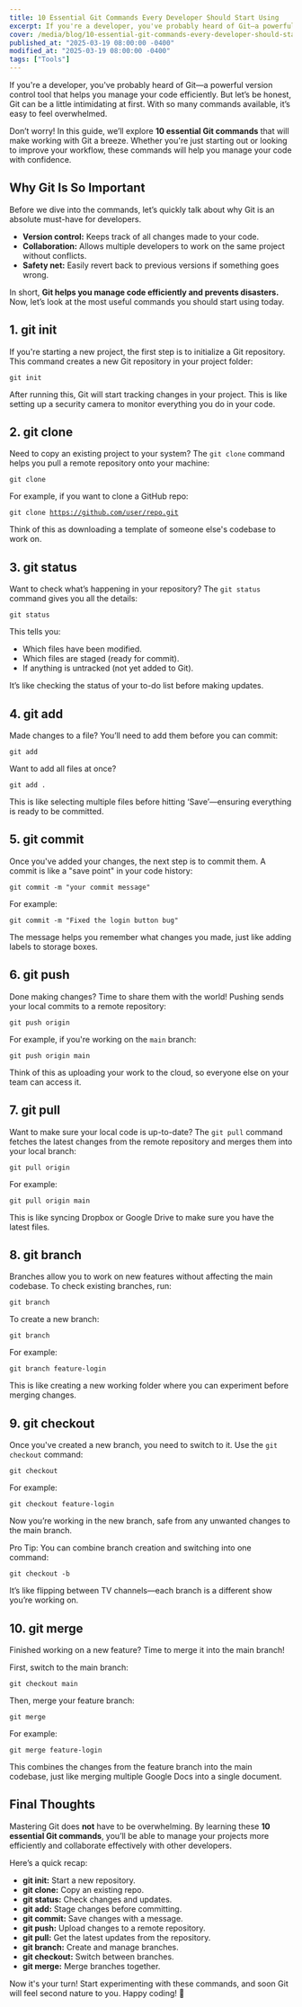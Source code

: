 ```yaml
---
title: 10 Essential Git Commands Every Developer Should Start Using
excerpt: If you're a developer, you've probably heard of Git—a powerful version control tool that helps you manage your code efficiently.
cover: /media/blog/10-essential-git-commands-every-developer-should-start-using/cover.webp
published_at: "2025-03-19 08:00:00 -0400"
modified_at: "2025-03-19 08:00:00 -0400"
tags: ["Tools"]
---
```


If you're a developer, you've probably heard of Git—a powerful version control tool that helps you manage your code efficiently. But let’s be honest, Git can be a little intimidating at first. With so many commands available, it’s easy to feel overwhelmed.

Don’t worry! In this guide, we’ll explore <strong>10 essential Git commands</strong> that will make working with Git a breeze. Whether you're just starting out or looking to improve your workflow, these commands will help you manage your code with confidence.

## Why Git Is So Important

Before we dive into the commands, let’s quickly talk about why Git is an absolute must-have for developers.

- <strong>Version control:</strong> Keeps track of all changes made to your code.
- <strong>Collaboration:</strong> Allows multiple developers to work on the same project without conflicts.
- <strong>Safety net:</strong> Easily revert back to previous versions if something goes wrong.

In short, <strong>Git helps you manage code efficiently and prevents disasters.</strong> Now, let’s look at the most useful commands you should start using today.

## 1. git init

If you're starting a new project, the first step is to initialize a Git repository. This command creates a new Git repository in your project folder:

<code>git init</code>

After running this, Git will start tracking changes in your project. This is like setting up a security camera to monitor everything you do in your code.

## 2. git clone

Need to copy an existing project to your system? The `git clone` command helps you pull a remote repository onto your machine:

<code>git clone <repository-url></code>

For example, if you want to clone a GitHub repo:

<code>git clone https://github.com/user/repo.git</code>

Think of this as downloading a template of someone else's codebase to work on.

## 3. git status

Want to check what’s happening in your repository? The `git status` command gives you all the details:

<code>git status</code>

This tells you:
<ul>
<li>Which files have been modified.</li>
<li>Which files are staged (ready for commit).</li>
<li>If anything is untracked (not yet added to Git).</li>
</ul>

It’s like checking the status of your to-do list before making updates.

## 4. git add

Made changes to a file? You’ll need to add them before you can commit:

<code>git add <filename></code>

Want to add all files at once?

<code>git add .</code>

This is like selecting multiple files before hitting ‘Save’—ensuring everything is ready to be committed.

## 5. git commit

Once you've added your changes, the next step is to commit them. A commit is like a "save point" in your code history:

<code>git commit -m "your commit message"</code>

For example:

<code>git commit -m "Fixed the login button bug"</code>

The message helps you remember what changes you made, just like adding labels to storage boxes.

## 6. git push

Done making changes? Time to share them with the world! Pushing sends your local commits to a remote repository:

<code>git push origin <branch-name></code>

For example, if you're working on the `main` branch:

<code>git push origin main</code>

Think of this as uploading your work to the cloud, so everyone else on your team can access it.

## 7. git pull

Want to make sure your local code is up-to-date? The `git pull` command fetches the latest changes from the remote repository and merges them into your local branch:

<code>git pull origin <branch-name></code>

For example:

<code>git pull origin main</code>

This is like syncing Dropbox or Google Drive to make sure you have the latest files.

## 8. git branch

Branches allow you to work on new features without affecting the main codebase. To check existing branches, run:

<code>git branch</code>

To create a new branch:

<code>git branch <new-branch-name></code>

For example:

<code>git branch feature-login</code>

This is like creating a new working folder where you can experiment before merging changes.

## 9. git checkout

Once you've created a new branch, you need to switch to it. Use the `git checkout` command:

<code>git checkout <branch-name></code>

For example:

<code>git checkout feature-login</code>

Now you’re working in the new branch, safe from any unwanted changes to the main branch.

Pro Tip: You can combine branch creation and switching into one command:

<code>git checkout -b <new-branch-name></code>

It’s like flipping between TV channels—each branch is a different show you’re working on.

## 10. git merge

Finished working on a new feature? Time to merge it into the main branch!

First, switch to the main branch:

<code>git checkout main</code>

Then, merge your feature branch:

<code>git merge <branch-name></code>

For example:

<code>git merge feature-login</code>

This combines the changes from the feature branch into the main codebase, just like merging multiple Google Docs into a single document.

## Final Thoughts

Mastering Git does <strong>not</strong> have to be overwhelming. By learning these <strong>10 essential Git commands</strong>, you’ll be able to manage your projects more efficiently and collaborate effectively with other developers.

Here’s a quick recap:

<ul>
<li><strong>git init:</strong> Start a new repository.</li>  
<li><strong>git clone:</strong> Copy an existing repo.</li>  
<li><strong>git status:</strong> Check changes and updates.</li>  
<li><strong>git add:</strong> Stage changes before committing.</li>  
<li><strong>git commit:</strong> Save changes with a message.</li>  
<li><strong>git push:</strong> Upload changes to a remote repository.</li>  
<li><strong>git pull:</strong> Get the latest updates from the repository.</li>  
<li><strong>git branch:</strong> Create and manage branches.</li>  
<li><strong>git checkout:</strong> Switch between branches.</li>  
<li><strong>git merge:</strong> Merge branches together.</li>  
</ul>

Now it's your turn! Start experimenting with these commands, and soon Git will feel second nature to you. Happy coding! 🚀
